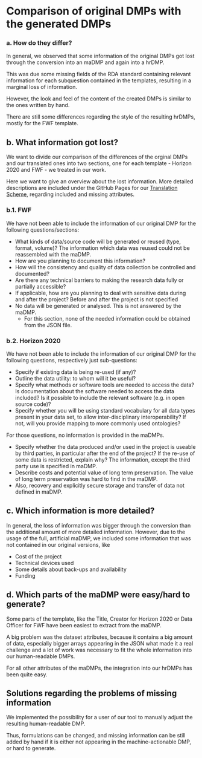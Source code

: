 # Comparison of original DMPs with the generated DMPs


### a. How do they differ?

In general, we observed that some information of the original DMPs got lost through the conversion into an maDMP and again into a hrDMP.

This was due some missing fields of the RDA standard containing relevant information for each subquestion contained in the templates, resulting in a marginal loss of information.

However, the look and feel of the content of the created DMPs is similar to the ones written by hand. 

There are still some differences regarding the style of the resulting hrDMPs, mostly for the FWF template.


## b. What information got lost?

We want to divide our comparison of the differences of the orginal DMPs and our translated ones into two sections, one for each template - Horizon 2020 and FWF - we treated in our work.

Here we want to give an overview about the lost information. More detailed descriptions are included under the GitHub Pages for our [Translation Scheme](https://github.com/MBAigner/Making-maDMPs-human-readable/blob/master/docs/translation/translation.md), regarding included and missing attributes.

### b.1. FWF

We have not been able to include the information of our original DMP for the following questions/sections:

* What kinds of data/source code will be generated or reused (type, format, volume)? The information which data was reused could not be reassembled with the maDMP.
* How are you planning to document this information?
* How will the consistency and quality of data collection be controlled and documented?
* Are there any technical barriers to making the research data fully or partially accessible?
* If applicable, how are you planning to deal with sensitive data during and after the project? Before and after the project is not specified
* No data will be generated or analysed. This is not answered by the maDMP.
    *  For this section, none of the needed information could be obtained from the JSON file.

### b.2. Horizon 2020

We have not been able to include the information of our original DMP for the following questions, respectively just sub-questions:

* Specify if existing data is being re-used (if any)?
* Outline the data utility: to whom will it be useful? 
* Specify what methods or software tools are needed to access the data? Is documentation about the software needed to access the data included? Is it possible to include the relevant software (e.g. in open source code)? 
* Specify whether you will be using standard vocabulary for all data types present in your data set, to allow inter-disciplinary interoperability? If not, will you provide mapping to more commonly used ontologies? 

For those questions, no information is provided in the maDMPs.

* Specify whether the data produced and/or used in the project is useable by third parties, in particular after the end of the project? If the re-use of some data is restricted, explain why? The information, except the third party use is specified in maDMP.
* Describe costs and potential value of long term preservation. The value of long term preservation was hard to find in the maDMP.
* Also, recovery and explicitly secure storage and transfer of data not defined in maDMP.


## c. Which information is more detailed?

In general, the loss of information was bigger through the conversion than the additional amount of more detailed information. However, due to the usage of the full, artificial maDMP, we included some information that was not contained in our original versions, like

* Cost of the project
* Technical devices used
* Some details about back-ups and availability
* Funding

## d. Which parts of the maDMP were easy/hard to generate?

Some parts of the template, like the Title, Creator for Horizon 2020 or Data Officer for FWF have been easiest to extract from the maDMP. 

A big problem was the dataset attributes, because it contains a big amount of data, especially bigger arrays appearing in the JSON what made it a real challenge and a lot of work was necessary to fit the whole information into our human-readable DMPs.

For all other attributes of the maDMPs, the integration into our hrDMPs has been quite easy.


## Solutions regarding the problems of missing information

We implemented the possibility for a user of our tool to manually adjust the resulting human-readable DMP. 

Thus, formulations can be changed, and missing information can be still added by hand if it is either not appearing in the machine-actionable DMP, or hard to generate.
